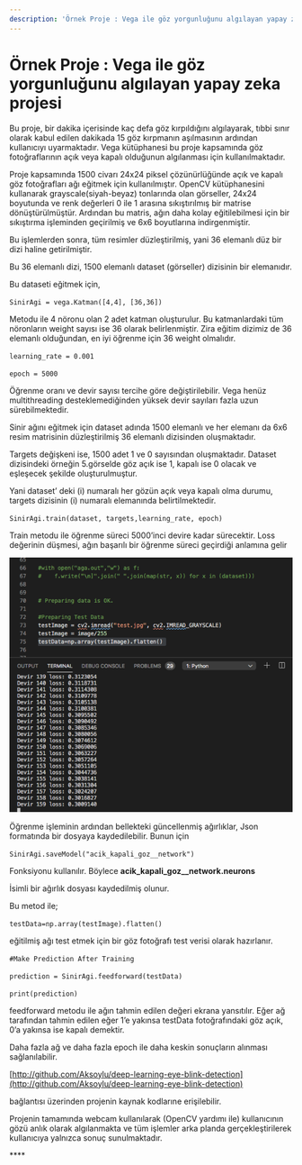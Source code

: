 ```yaml
---
description: 'Örnek Proje : Vega ile göz yorgunluğunu algılayan yapay zeka projesi'
---
```


# Örnek Proje : Vega ile göz yorgunluğunu algılayan yapay zeka projesi

Bu proje, bir dakika içerisinde kaç defa göz kırpıldığını algılayarak, tıbbi sınır olarak kabul edilen dakikada 15 göz kırpmanın aşılmasının ardından kullanıcıyı uyarmaktadır. Vega kütüphanesi bu proje kapsamında göz fotoğraflarının açık veya kapalı olduğunun algılanması için kullanılmaktadır.

Proje kapsamında 1500 civarı 24x24 piksel çözünürlüğünde açık ve kapalı göz fotoğrafları ağı eğitmek için kullanılmıştır. OpenCV kütüphanesini kullanarak grayscale\(siyah-beyaz\) tonlarında olan görseller, 24x24 boyutunda ve renk değerleri 0 ile 1 arasına sıkıştırılmış bir matrise dönüştürülmüştür. Ardından bu matris, ağın daha kolay eğitilebilmesi için bir sıkıştırma işleminden geçirilmiş ve 6x6 boyutlarına indirgenmiştir.

Bu işlemlerden sonra, tüm resimler düzleştirilmiş, yani 36 elemanlı düz bir dizi haline getirilmiştir.

Bu 36 elemanlı dizi, 1500 elemanlı dataset \(görseller\) dizisinin bir elemanıdır.

Bu dataseti eğitmek için,

`SinirAgi = vega.Katman([4,4], [36,36])`

Metodu ile 4 nöronu olan 2 adet katman oluşturulur. Bu katmanlardaki tüm nöronların weight sayısı ise 36 olarak belirlenmiştir. Zira eğitim dizimiz de 36 elemanlı olduğundan, en iyi öğrenme için 36 weight olmalıdır.

`learning_rate = 0.001`

`epoch = 5000`

Öğrenme oranı ve devir sayısı tercihe göre değiştirilebilir. Vega henüz multithreading desteklemediğinden yüksek devir sayıları fazla uzun sürebilmektedir.

Sinir ağını eğitmek için dataset adında 1500 elemanlı ve her elemanı da 6x6 resim matrisinin düzleştirilmiş 36 elemanlı dizisinden oluşmaktadır.

Targets değişkeni ise, 1500 adet 1 ve 0 sayısından oluşmaktadır. Dataset dizisindeki örneğin 5.görselde göz açık ise 1, kapalı ise 0 olacak ve eşleşecek şekilde oluşturulmuştur.

Yani dataset’ deki \(i\) numaralı her gözün açık veya kapalı olma durumu, targets dizisinin \(i\) numaralı elemanında belirtilmektedir.

`SinirAgi.train(dataset, targets,learning_rate, epoch)`

Train metodu ile öğrenme süreci 5000’inci devire kadar sürecektir. Loss değerinin düşmesi, ağın başarılı bir öğrenme süreci geçirdiği anlamına gelir

![](../../.gitbook/assets/0.png)

Öğrenme işleminin ardından bellekteki güncellenmiş ağırlıklar, Json formatında bir dosyaya kaydedilebilir. Bunun için

`SinirAgi.saveModel("acik_kapali_goz__network")`

Fonksiyonu kullanılır. Böylece **acik\_kapali\_goz\_\_network.neurons**

İsimli bir ağırlık dosyası kaydedilmiş olunur.

Bu metod ile;

`testData=np.array(testImage).flatten()`

eğitilmiş ağı test etmek için bir göz fotoğrafı test verisi olarak hazırlanır.

`#Make Prediction After Training`

`prediction = SinirAgi.feedforward(testData)`

`print(prediction)`

feedforward metodu ile ağın tahmin edilen değeri ekrana yansıtılır. Eğer ağ tarafından tahmin edilen eğer 1’e yakınsa testData fotoğrafındaki göz açık, 0’a yakınsa ise kapalı demektir.

Daha fazla ağ ve daha fazla epoch ile daha keskin sonuçların alınması sağlanılabilir.

[http://github.com/Aksoylu/deep-learning-eye-blink-detection](http://github.com/Aksoylu/deep-learning-eye-blink-detection)

bağlantısı üzerinden projenin kaynak kodlarıne erişilebilir.

Projenin tamamında webcam kullanılarak \(OpenCV yardımı ile\) kullanıcının gözü anlık olarak algılanmakta ve tüm işlemler arka planda gerçekleştirilerek kullanıcıya yalnızca sonuç sunulmaktadır.

\*\*\*\*

